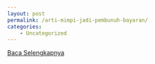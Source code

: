 ```yaml
---
layout: post
permalink: /arti-mimpi-jadi-pembunuh-bayaran/
categories:
    - Uncategorized
---
```


[Baca Selengkapnya](/08)